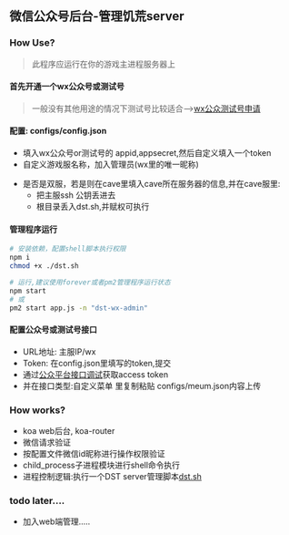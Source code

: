 ## 微信公众号后台-管理饥荒server

### How Use?

> 此程序应运行在你的游戏主进程服务器上

#### 首先开通一个wx公众号或测试号

> 一般没有其他用途的情况下测试号比较适合-->[wx公众测试号申请](https://mp.weixin.qq.com/debug/cgi-bin/sandbox?t=sandbox/login)

#### 配置:  configs/config.json

* 填入wx公众号or测试号的 appid,appsecret,然后自定义填入一个token
* 自定义游戏服名称，加入管理员(wx里的唯一昵称)
- 是否是双服，若是则在cave里填入cave所在服务器的信息,并在cave服里:
	- 把主服ssh 公钥丢进去
	- 根目录丢入dst.sh,并赋权可执行

#### 管理程序运行
```bash
# 安装依赖，配置shell脚本执行权限
npm i
chmod +x ./dst.sh

# 运行,建议使用forever或者pm2管理程序运行状态
npm start
# 或
pm2 start app.js -n "dst-wx-admin"
```
#### 配置公众号或测试号接口
* URL地址: 主服IP/wx
* Token: 在config.json里填写的token,提交
* 通过[公众平台接口调试](https://mp.weixin.qq.com/debug/)获取access token
* 并在接口类型:自定义菜单 里复制粘贴 configs/meum.json内容上传 

### How works?
* koa web后台, koa-router
* 微信请求验证
* 按配置文件微信id昵称进行操作权限验证
* child_process子进程模块进行shell命令执行
* 进程控制逻辑:执行一个DST server管理脚本[dst.sh](https://github.com/qwertyuiop6/DST-Server-Build)

### todo later....
* 加入web端管理.....
